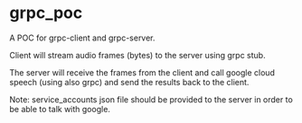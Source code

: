 # grpc_poc
A POC for grpc-client and grpc-server.

Client will stream audio frames (bytes) to the server using grpc stub.

The server will receive the frames from the client and call google cloud speech (using also grpc) 
and send the results back to the client.

Note: service_accounts json file should be provided to the server in order to be able to talk with google.


